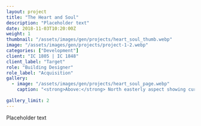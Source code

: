 ```yaml
---
layout: project
title: "The Heart and Soul"
description: "Placeholder text"
date: 2018-11-03T10:20:00Z
weight: 1
thumbnail: "/assets/images/gen/projects/heart_soul_thumb.webp"
image: "/assets/images/gen/projects/project-1-2.webp"
categories: ["Development"]
client: "IC 1805 | IC 1848"
client_label: "Target"
role: "Building Designer"
role_label: "Acquisition"
gallery:
  - image: "/assets/images/gen/projects/heart_soul_page.webp"
    caption: "<strong>Above:</strong> North easterly aspect showing curved design"
  
gallery_limit: 2
---
```


Placeholder text
